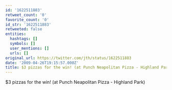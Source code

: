 ```yaml
---
id: '1622511883'
retweet_count: '0'
favorite_count: '0'
id_str: '1622511883'
retweeted: false
entities:
  hashtags: []
  symbols: []
  user_mentions: []
  urls: []
original_url: https://twitter.com/jth/status/1622511883
date: '2009-04-26T19:15:57.000Z'
title: $3 pizzas for the win! (at Punch Neapolitan Pizza - Highland Park)
---
```


$3 pizzas for the win! (at Punch Neapolitan Pizza - Highland Park)